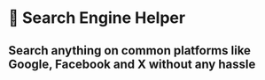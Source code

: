 # 🚀 Search Engine Helper
## Search anything on common platforms like Google, Facebook and X without any hassle